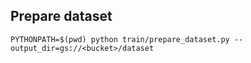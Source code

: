 ## Prepare dataset
`PYTHONPATH=$(pwd) python train/prepare_dataset.py --output_dir=gs://<bucket>/dataset`
